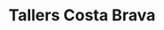 ---
title: "Tallers Costa Brava"
url: /reus/tallers-costa-brava/
shop: reparación de automóviles
---